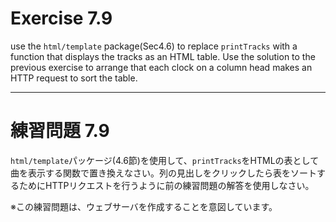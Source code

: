 # Exercise 7.9
use the `html/template` package(Sec4.6) to replace `printTracks` with a function that displays the tracks as an HTML table. Use the solution to the previous exercise to arrange that each clock on a column head makes an HTTP request to sort the table.

---
# 練習問題 7.9
`html/template`パッケージ(4.6節)を使用して、`printTracks`をHTMLの表として曲を表示する関数で置き換えなさい。列の見出しをクリックしたら表をソートするためにHTTPリクエストを行うように前の練習問題の解答を使用しなさい。

※この練習問題は、ウェブサーバを作成することを意図しています。
